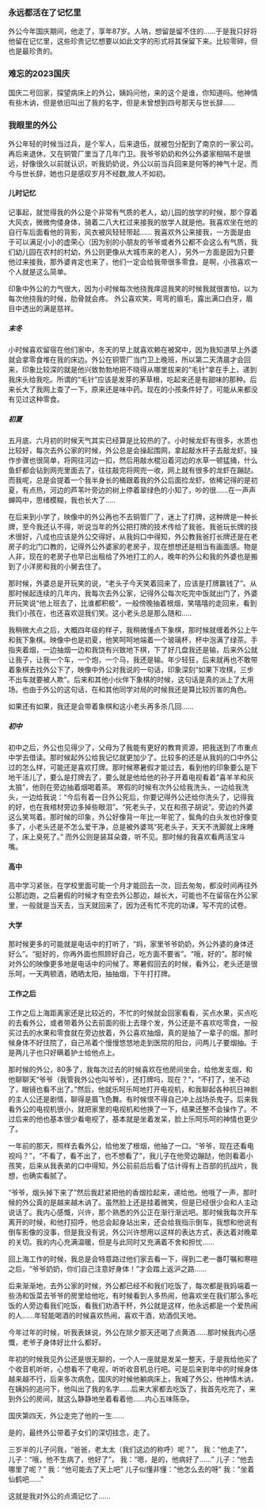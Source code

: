 ### 永远都活在了记忆里
外公今年国庆期间，他走了，享年87岁。人呐，想留是留不住的......于是我只好将他留在记忆里，这些珍贵记忆想要以如此文字的形式将其保留下来。比较零碎，但也是最珍贵的。

### 难忘的2023国庆
国庆二号回家，探望病床上的外公，姨妈问他，来的这个是谁，你知道吗。他神情有些木讷，但是依旧叫出了我的名字，但是未曾想到四号那天与世长辞......

### 我眼里的外公
外公年轻的时候当过兵，是个军人，后来退伍，就被包分配到了南京的一家公司。再后来退休，又在铜管厂里当了几年门卫。我爷爷奶奶和外公外婆家相隔不是很远，好像很久以前就认识，听我奶奶说，外公以前当兵回来是何等的神气十足。而今与世长辞，她也只是感叹岁月不经数,故人不如初。

#### 儿时记忆
记事起，就觉得我的外公是个非常有气质的老人，幼儿园的放学的时候，那个穿着大风衣，微微佝偻身体，骑着二八大杠过来接我的放学人就是他。我喜欢坐在他的自行车后面看他的背影，风衣被风轻轻带起......
我喜欢外公来接我，一方面是由于可以满足小小的虚荣心（因为别的小朋友的爷爷或者外公都不会这么有气质，我们幼儿园在农村的村幼，外公则更像从大城市来的老人），另外一方面是因为只要他过来接我，那外婆肯定也来了，他们一定会给我带很多零食。是啊，小孩喜欢一个人就是这么简单。

印象中外公的力气很大，因为小时候每次他挠我痒逗我笑的时候我就很害怕，以为每次他挠我的时候，肋骨就会疼。
外公喜欢笑，弯弯的眉毛，露出满口白牙，眉目中透出的满是慈祥。

##### 末冬
小时候喜欢留宿在他们家中，冬天的早上就喜欢赖在被窝中，因为我知道早上外婆就会拿零食堆在我的床边。外公在铜管厂当门卫上晚班，所以第二天清晨才会回来，印象比较深的就是他兴致勃勃地把不晓得从哪里拔来的“毛针”拿在手上，递到我床头给我吃。所谓的“毛针”应该是发芽的茅草根，吃起来还是有甜味的那种。后来长大了我网上查了一下，原来还是味中药。现在的小孩条件好了，可能从来都没有见过这种零食。


##### 初夏
五月底、六月初的时候天气其实已经算是比较热的了。小时候龙虾有很多，水质也比较好，每次去外公家的时候，外公总是会操起围网，拿起敲水杆子去敲龙虾。操作步骤也很简单，将网往河边一扣，然后用敲水棍沿着河边的水草一顿猛捅，什么鱼虾都会钻到网兜里面去了，往往敲完将网兜一收，网上就有很多的龙虾在蹦跶。
而我呢，总是会提着一个我半身长的桶跟着我的外公后面捡龙虾。依稀记得的是初夏，有点热，河边的芦苇叶旁边的树上停着翠绿色的小知了，吵的很......在一声声蝉鸣中，思绪模糊，我也长大了.....

在后来到小学了，映像中的外公再也不去铜管厂了，迷上了打牌，这种牌是一种长牌，至今我还认不得，听说当年的外公把打牌的技术传给了我爸。我爸玩长牌的技术很好，八成也应该是外公交得好，从我妈口中得知，外公教我爸打长牌还是在老房子的北门口教的，记得外公外婆家的老房子，现在想想还是相当有画面感。物是人非，现在的老房子也早已出租给了外地打工的人，晚年的外公和我的外婆也是搬到了小洋房和我的小舅去住了。

那时候，外婆总是开玩笑的说，“老头子今天笑着回来了，应该是打牌赢钱了”。从那时候起连续的几年内，我每次去外公家，记得外公每次吃完中饭就出门了，外婆开玩笑说“他上班去了，比谁都积极”，一般傍晚抽着根烟，笑嘻嘻的走回来，看到我们小孩在，也还喜欢逗我们笑。这小老头总是那么随和.....

我稍微大点之后，大概四年级的样子，我稍微懂点下象棋，那时候就缠着外公上午和我下象棋。映像中也是初夏，他笑呵呵地端着一个玻璃杯，杯中泡满了绿茶。手指夹着烟，一边抽烟一边和我饶有兴致地下棋，下了好几盘我还是输，后来外公就让我子，让我一个车，一个炮，一个马，我还是输。年少轻狂，后来就再也不敢带着象棋去找外公下了，映像中外公对我说的一句话，印象深刻“如果下攻棋，三步不出车就要被人欺”。后来和其他小伙伴下象棋的时候，这句话是真的派上了大用场。也由于外公的这句话，在和其他同学对局的时候我还是算比较厉害的角色。

如果还有如果，我还是会带着象棋和这小老头再多杀几回......

##### 初中
初中之后，外公也见得少了，父母为了我能有更好的教育资源，把我送到了市重点中学去借读。那时候起外公给我记忆就更加少了。比较多的还是从我妈的口中外公过的怎么样，可能还是喜欢打牌。那时候寒暑假才能过去，看到他的印象要么是下地干活儿了，要么是打牌去了，要么就是他给他的孙子开着电视看着“喜羊羊和灰太狼”，他则在旁边抽着烟喝着茶。
寒假的时候有次外公给我洗头，一边给我洗头，一边给我说：“今后有着一日外公死后，你要记得外公还给你洗头了，记得我的好，也在我棺材旁边多掉些眼泪”。“死老头子，又在和孩子胡说”。旁边的外婆这么笑骂着。那时候的印象，外公好像背一年比一年驼了，鬓角的白头发也好像变多了，小老头还是不怎么爱干净，总是被外婆骂“死老头子，天天不洗脚就上床睡了，床上臭死了。” 而外公则是装耳朵聋，听不见。那时候的我喜欢看两活宝斗嘴。

#### 高中
高中学习紧张，在学校里面可能一个月才能回去一次，回去匆匆，都没时间再往外公那边跑，之后暑假的时候才有空去外公那边，越长大，可能也不在留宿在外公家里，一般就是当天去，当天就回来了，因为还有忙不完的功课，写不完的试卷。

#### 大学
那时候更多的可能就是电话中的打听了，“妈，家里爷爷奶奶，外公外婆的身体还好么”。“挺好的，你再外面也照顾好自己，吃方面不要省”。“哦，好的”。那时候对外公的映像更多地是电话中的问候了。寒暑假回去的时候，看外公，老头还是很乐呵，一天两顿酒，晒晒太阳，抽抽烟，下午打打牌。

#### 工作之后
工作之后上海距离家还是比较近的，不忙的时候就会回家看看，买点水果，买点吃的去看外公，或者带着外公去前面的街上去理个发，外公还是不喜欢吃零食，一般买过去的水果和零食就在旁边放着，外公喜欢抽烟，真的是抽了一辈子的烟。那时候身体不好住院了，自己吊着个慢慢悠悠地走到医院的阳台，问两儿子要烟抽。于是两儿子也只好瞒着护士给他点上。

那时候的外公，80多了，我每次过去的时候喜欢在他房间坐会，给他发支烟，和他聊聊天“爷爷（我管我外公也叫爷爷），还打牌吗，现在？”，“不打了，坐不动了，眼镜也看不出了。”然后，他就乐呵乐呵地打开电视机，和我聊起各种抗日神剧的主人公还是剧情，聊得是眉飞色舞。有时候恨不得自己冲上战场杀鬼子。后来我看外公的电视机很小，就把家里的电视机和他换了一下，结果还整不会操作了。不过后来的他也基本很少看电视了，基本就是坐着发呆，脸上乐呵乐呵的神情也更少了。

一年前的那天，照样去看外公，给他发了根烟，他抽了一口。“爷爷，现在还看电视吗？”，“不看了，看不出了，也不想看了”，我儿子在他旁边蹦跶，他则看着小孩笑，后来从我表弟的口中得知，外公前前后后看了估计得有上百部的抗战片，我想，也确实看腻了。

“爷爷，烟头掉下来了”然后我赶紧把他的香烟捡起来，递给他。他哦了一声，那时候的外公真的是越来越木讷了。虽然脸上还是挂着微笑，但是已经很少会和人主动说话了。我内心感慨，兴许，那个熟悉的外公正在渐行渐远吧。那时候我每次开车离开的时候，和他打招呼，他总会起身站出来，还会给我指示倒车，我想和他说有倒车影像的没事，但是我没有说，外公兴许想用以这样的表达方式，表达着对晚辈的关切。我的内心充满温暖，但是与此同时又充满着不舍和担忧......

回上海工作的时候，我总是会特意路过他们家去看一下，得到二老一番叮嘱和寒暄之后，“爷爷奶奶，你们自己注意好身体！”才会踏上返沪之路......

后来渐渐地，去外公家的时候，外公都已经不和我们吃饭了，每次都是我妈端着一些汤和饭菜去爷爷的房里给他吃，有时候看到人多热闹，他喜欢坐在我们那么多吃饭的人旁边看我们吃饭，看我们劝酒干杯，外公就是这样，他永远都是一个爱热闹的人......年轻能喝酒的时候喜欢热闹，喜欢干酒，劝酒侃天地。

今年过年的时候，听我表妹说，外公在除夕那天还喝了点黄酒......那时候我内心感慨，老爷子身体好比什么都好。

年初的时候我见外公还是很无聊的，一个人一座就是发呆一整天，于是我给他买了个收音机听听，心想看不了电视，听听收音机总行吧。可是后来到年中的时候身体越来越不行，后来多次病危，国庆的时候他躺病床上，我喊了外公，他神情木讷，在姨妈的追问下，他叫出了我的名字......后来大家都去吃饭了，我首先吃完了，来到外公的房间，就这么静静地坐着看着他......内心五味陈杂。

国庆第四天，外公走完了他的一生......

是的，最终外公带着子女们的深切挂念，走了。

三岁半的儿子问我，“爸爸，老太太（我们这边的称呼）呢？”，
我：“他走了”，
儿子：“哦，他不生病了，他好了”，
我：“嗯，是的，他病好了......”
儿子：“他去哪里了呢？”
我：“他可能去了天上吧”
儿子似懂非懂：“他怎么去的呀”
我："坐着仙鹤吧......"

这就是我对外公的点滴记忆了......


